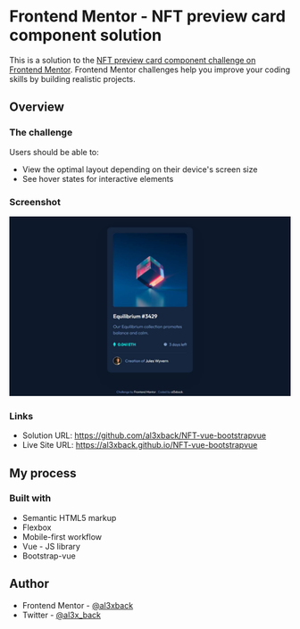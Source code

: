 # Frontend Mentor - NFT preview card component solution

This is a solution to the [NFT preview card component challenge on Frontend Mentor](https://www.frontendmentor.io/challenges/nft-preview-card-component-SbdUL_w0U). Frontend Mentor challenges help you improve your coding skills by building realistic projects. 

## Overview

### The challenge

Users should be able to:

- View the optimal layout depending on their device's screen size
- See hover states for interactive elements

### Screenshot

![](./screenshot.jpg)

### Links

- Solution URL: https://github.com/al3xback/NFT-vue-bootstrapvue
- Live Site URL: https://al3xback.github.io/NFT-vue-bootstrapvue

## My process

### Built with

- Semantic HTML5 markup
- Flexbox
- Mobile-first workflow
- Vue - JS library
- Bootstrap-vue

## Author

- Frontend Mentor - [@al3xback](https://www.frontendmentor.io/profile/al3xback)
- Twitter - [@al3x_back](https://twitter.com/al3x_back)
